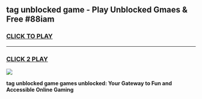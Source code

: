 
## tag unblocked game - Play Unblocked Gmaes & Free #88iam
<h3>
<a href="https://premium.freeplayer.one?title=tag_unblocked_game&ref=01M">CLICK TO PLAY</a></h3>
<hr>

<h3>
<a href="https://premium.freeplayer.one?title=tag_unblocked_game&ref=01M">CLICK 2 PLAY</a>
  
</h3>

<a href="https://premium.freeplayer.one?title=tag_unblocked_game&ref=01M"><img src="https://clearcache.store/games.png"></a>


**tag unblocked game games unblocked: Your Gateway to Fun and Accessible Online Gaming**
